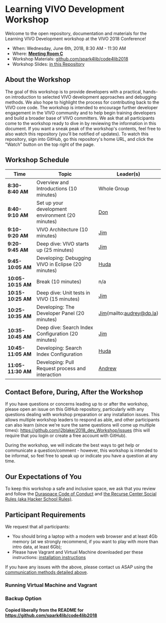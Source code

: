 # Learning VIVO Development Workshop

Welcome to the open repository, documentation and materials for the Learning VIVO Development workshop at the VIVO 2018 Conference!

* When: Wednesday, June 6th, 2018, 8:30 AM - 11:30 AM
* Where: [**Meeting Room C**](http://vivoconference.org/schedule/#session-1)
* Workshop Materials: [github.com/spark4lib/code4lib2018](https://github.com/j2blake/2018_dev_Workshop)
* Workshop Slides: [in this Repository](slides/)

## About the Workshop

The goal of this workshop is to provide developers with a practical, hands-on introduction to selected VIVO development approaches and debugging methods. We also hope to highlight the process for contributing back to the VIVO core code. The workshop is intended to encourage further developer engagement in the VIVO community and to help begin training developers and build a broader base of VIVO committers. 
We ask that all participants come to the workshop ready to dive in by reviewing the information in this document. If you want a sneak peak of the workshop's contents, feel free to also watch this repository (you'll be notified of updates). To watch this repository, sign into GitHub, go this repository's home URL, and click the "Watch" button on the top right of the page.


## Workshop Schedule

Time               | Topic                                                          | Leader(s)
------------------ | -------------------------------------------------------------- | ------------------------------------------
**8:30-8:40 AM**   | Overview and Introductions (10 minutes)                        | Whole Group
**8:40-9:10 AM**   | Set up your development environment (20 minutes)               | [Don](mailto:elsborg@colorado.edu)
**9:10-9:20 AM**   | VIVO Architecture (10 minutes)                                 | [Jim](mailto:jeb228@cornell.edu)
**9:20-9:45 AM**   | Deep dive: VIVO starts up (25 minutes)                         | [Jim](mailto:jeb228@cornell.edu)
**9:45-10:05 AM**  | Developing: Debugging VIVO in Eclipse (20 minutes)             | [Huda](mailto:hjk54@cornell.edu)
**10:05-10:15 AM** | Break (10 minutes)                                             | n/a
**10:15-10:25 AM** | Deep dive: Unit tests in VIVO (15 minutes)                     | [Jim](mailto:jeb228@cornell.edu)
**10:25-10:35 AM** | Developing: The Developer Panel (20 minutes)                   | [Jim](mailto:jeb228@cornell.edu)(mailto:audrey@dp.la)
**10:35-10:45 AM** | Deep dive: Search Index Configuration (20 minutes)             | [Jim](mailto:jeb228@cornell.edu)
**10:45-11:05 AM** | Developing: Search Index Configuration                         | [Huda](mailto:hjk54@cornell.edu)
**11:05-11:30 AM** | Developing: Pull Request process and interaction               | [Andrew](mailto:awoods@duraspace.org)


## Contact Before, During, After the Workshop

If you have questions or concerns leading up to or after the workshop, please open an issue on this GitHub repository, particularly with any questions dealing with workshop preparation or any installation issues. This allows multiple workshop leaders to respond as able, and other participants can also learn (since we're sure the same questions will come up multiple times): https://github.com/j2blake/2018_dev_Workshop/issues (this will require that you login or create a free account with GitHub).

During the workshop, we will indicate the best ways to get help or communicate a question/comment - however, this workshop is intended to be informal, so feel free to speak up or indicate you have a question at any time.

## Our Expectations of You

To keep this workshop a safe and inclusive space, we ask that you review and follow the [Duraspace Code of Conduct](http://www.duraspace.org/about/policies/code-of-conduct/) and [the Recurse Center Social Rules (aka Hacker School Rules)](https://www.recurse.com/manual#sub-sec-social-rules).

## Participant Requirements

We request that all participants:
- You should bring a laptop with a modern web browser and at least 4Gb memory (at we strongly recommend, if you want to play with more than intro data, at least 6Gb);
- Please have Vagrant and Virtual Machine downloaded per these instructions: [installation instructions](installation/README.pdf)

If you have any issues with the above, please contact us ASAP using the [communication methods detailed above](#contact-before-during-after-the-workshop).

### Running Virtual Machine and Vagrant

### Backup Option

#### Copied liberally from the README for https://github.com/spark4lib/code4lib2018